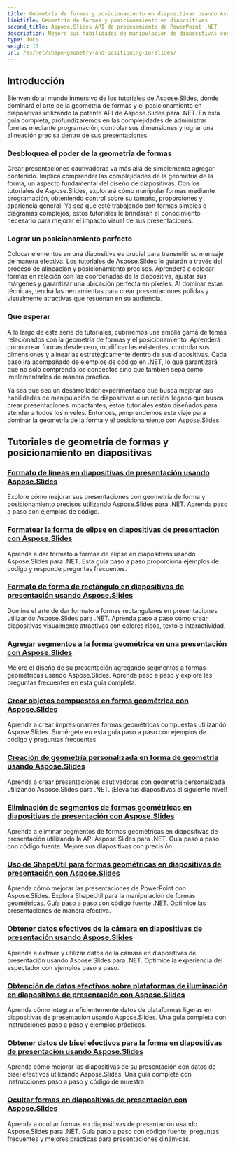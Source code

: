 ```yaml
---
title: Geometría de formas y posicionamiento en diapositivas usando Aspose.Slides
linktitle: Geometría de formas y posicionamiento en diapositivas
second_title: Aspose.Slides API de procesamiento de PowerPoint .NET
description: Mejore sus habilidades de manipulación de diapositivas con los tutoriales de Aspose.Slides sobre geometría de formas y posicionamiento en diapositivas. Aprenda a controlar formas mediante programación, sus dimensiones y alineación.
type: docs
weight: 13
url: /es/net/shape-geometry-and-positioning-in-slides/
---
```


## Introducción

Bienvenido al mundo inmersivo de los tutoriales de Aspose.Slides, donde dominará el arte de la geometría de formas y el posicionamiento en diapositivas utilizando la potente API de Aspose.Slides para .NET. En esta guía completa, profundizaremos en las complejidades de administrar formas mediante programación, controlar sus dimensiones y lograr una alineación precisa dentro de sus presentaciones.

### Desbloquea el poder de la geometría de formas

Crear presentaciones cautivadoras va más allá de simplemente agregar contenido. Implica comprender las complejidades de la geometría de la forma, un aspecto fundamental del diseño de diapositivas. Con los tutoriales de Aspose.Slides, explorará cómo manipular formas mediante programación, obteniendo control sobre su tamaño, proporciones y apariencia general. Ya sea que esté trabajando con formas simples o diagramas complejos, estos tutoriales le brindarán el conocimiento necesario para mejorar el impacto visual de sus presentaciones.

### Lograr un posicionamiento perfecto

Colocar elementos en una diapositiva es crucial para transmitir su mensaje de manera efectiva. Los tutoriales de Aspose.Slides lo guiarán a través del proceso de alineación y posicionamiento precisos. Aprenderá a colocar formas en relación con las coordenadas de la diapositiva, ajustar sus márgenes y garantizar una ubicación perfecta en píxeles. Al dominar estas técnicas, tendrá las herramientas para crear presentaciones pulidas y visualmente atractivas que resuenan en su audiencia.

### Que esperar

A lo largo de esta serie de tutoriales, cubriremos una amplia gama de temas relacionados con la geometría de formas y el posicionamiento. Aprenderá cómo crear formas desde cero, modificar las existentes, controlar sus dimensiones y alinearlas estratégicamente dentro de sus diapositivas. Cada paso irá acompañado de ejemplos de código en .NET, lo que garantizará que no sólo comprenda los conceptos sino que también sepa cómo implementarlos de manera práctica.

Ya sea que sea un desarrollador experimentado que busca mejorar sus habilidades de manipulación de diapositivas o un recién llegado que busca crear presentaciones impactantes, estos tutoriales están diseñados para atender a todos los niveles. Entonces, ¡emprendemos este viaje para dominar la geometría de la forma y el posicionamiento con Aspose.Slides!

## Tutoriales de geometría de formas y posicionamiento en diapositivas
### [Formato de líneas en diapositivas de presentación usando Aspose.Slides](./formatting-lines/)
Explore cómo mejorar sus presentaciones con geometría de forma y posicionamiento precisos utilizando Aspose.Slides para .NET. Aprenda paso a paso con ejemplos de código.
### [Formatear la forma de elipse en diapositivas de presentación con Aspose.Slides](./formatting-ellipse-shape/)
Aprenda a dar formato a formas de elipse en diapositivas usando Aspose.Slides para .NET. Esta guía paso a paso proporciona ejemplos de código y responde preguntas frecuentes.
### [Formato de forma de rectángulo en diapositivas de presentación usando Aspose.Slides](./formatting-rectangle-shape/)
Domine el arte de dar formato a formas rectangulares en presentaciones utilizando Aspose.Slides para .NET. Aprenda paso a paso cómo crear diapositivas visualmente atractivas con colores ricos, texto e interactividad.
### [Agregar segmentos a la forma geométrica en una presentación con Aspose.Slides](./adding-segments-geometry-shape/)
Mejore el diseño de su presentación agregando segmentos a formas geométricas usando Aspose.Slides. Aprenda paso a paso y explore las preguntas frecuentes en esta guía completa.
### [Crear objetos compuestos en forma geométrica con Aspose.Slides](./creating-composite-objects-geometry-shape/)
Aprenda a crear impresionantes formas geométricas compuestas utilizando Aspose.Slides. Sumérgete en esta guía paso a paso con ejemplos de código y preguntas frecuentes.
### [Creación de geometría personalizada en forma de geometría usando Aspose.Slides](./creating-custom-geometry/)
Aprenda a crear presentaciones cautivadoras con geometría personalizada utilizando Aspose.Slides para .NET. ¡Eleva tus diapositivas al siguiente nivel!
### [Eliminación de segmentos de formas geométricas en diapositivas de presentación con Aspose.Slides](./removing-segments-geometry-shape/)
Aprenda a eliminar segmentos de formas geométricas en diapositivas de presentación utilizando la API Aspose.Slides para .NET. Guía paso a paso con código fuente. Mejore sus diapositivas con precisión.
### [Uso de ShapeUtil para formas geométricas en diapositivas de presentación con Aspose.Slides](./using-shapeutil-geometry-shape/)
Aprenda cómo mejorar las presentaciones de PowerPoint con Aspose.Slides. Explora ShapeUtil para la manipulación de formas geométricas. Guía paso a paso con código fuente .NET. Optimice las presentaciones de manera efectiva.
### [Obtener datos efectivos de la cámara en diapositivas de presentación usando Aspose.Slides](./getting-effective-camera-data/)
Aprenda a extraer y utilizar datos de la cámara en diapositivas de presentación usando Aspose.Slides para .NET. Optimice la experiencia del espectador con ejemplos paso a paso.
### [Obtención de datos efectivos sobre plataformas de iluminación en diapositivas de presentación con Aspose.Slides](./getting-effective-light-rig-data/)
Aprenda cómo integrar eficientemente datos de plataformas ligeras en diapositivas de presentación usando Aspose.Slides. Una guía completa con instrucciones paso a paso y ejemplos prácticos.
### [Obtener datos de bisel efectivos para la forma en diapositivas de presentación usando Aspose.Slides](./getting-effective-bevel-data/)
Aprenda cómo mejorar las diapositivas de su presentación con datos de bisel efectivos utilizando Aspose.Slides. Una guía completa con instrucciones paso a paso y código de muestra.
### [Ocultar formas en diapositivas de presentación con Aspose.Slides](./hiding-shapes/)
Aprenda a ocultar formas en diapositivas de presentación usando Aspose.Slides para .NET. Guía paso a paso con código fuente, preguntas frecuentes y mejores prácticas para presentaciones dinámicas.